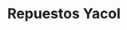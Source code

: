 ---
title: "Repuestos Yacol"
url: /santo-domingo-este/repuestos-yacol-calle-puerto-rico/
shop: Autoteile
---